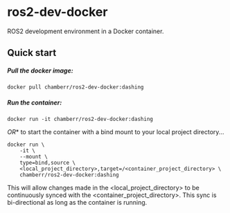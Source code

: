 # ros2-dev-docker
ROS2 development environment in a Docker container.

## Quick start

##### Pull the docker image:
`docker pull chamberr/ros2-dev-docker:dashing`

#####  Run the container:
`docker run -it chamberr/ros2-dev-docker:dashing`
 
*OR** to start the container with a bind mount to your local project directory...

```
docker run \
    -it \
    --mount \
    type=bind,source \
    <local_project_directory>,target=/<container_project_directory> \
    chamberr/ros2-dev-docker:dashing
```

This will allow changes made in the <local_project_directory> to be continuously synced with the <container_project_directory>. This sync is bi-directional as long as the container is running. 
